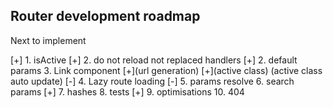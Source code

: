 ## Router development roadmap

Next to implement

[+] 1. isActive
[+] 2. do not reload not replaced handlers
[+] 2. default params
3. Link component 
  [+](url generation)
  [+](active class)
     (active class auto update)
[-] 4. Lazy route loading
[-] 5. params resolve
6. search params
[+] 7. hashes
8. tests 
[+] 9. optimisations
10. 404
